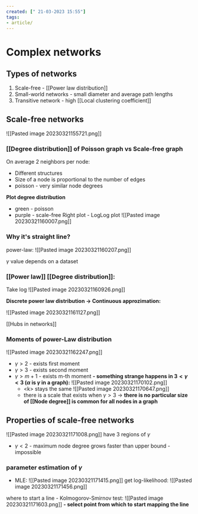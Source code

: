 ```yaml
---
created: [" 21-03-2023 15:55"]
tags:
- article/
---
```


# Complex networks

## Types of networks

1. Scale-free - [[Power law distribution]]
2. Small-world networks - small diameter and average path lengths
3. Transitive network - high [[Local clustering coefficient]]

## Scale-free networks

![[Pasted image 20230321155721.png]]

### [[Degree distribution]] of Poisson graph vs Scale-free graph

On average 2 neighbors per node:
- Different structures
- Size of a node is proportional to the number of edges
- poisson - very similar node degrees

**Plot degree distribution**
- green - poisson
- purple - scale-free
Right plot - LogLog plot
![[Pasted image 20230321160007.png]]

### Why it's straight line?

power-law:
![[Pasted image 20230321160207.png]]

$\gamma$ value depends on a dataset

### [[Power law]] [[Degree distribution]]:
Take log
![[Pasted image 20230321160926.png]]

**Discrete power law distribution $\to$ Continuous approzimation:**

![[Pasted image 20230321161127.png]]

[[Hubs in networks]]


### Moments of power-Law distribution
![[Pasted image 20230321162247.png]]
- $\gamma > 2$ - exists first moment
- $\gamma > 3$ - exists second moment
- $\gamma > m + 1$ -  exists m-th moment
**- something strange happens in $3 < \gamma < 3$ ($\alpha$ is $\gamma$ in a graph):**
	![[Pasted image 20230321170102.png]]
	- \<k>  stays the  same
	![[Pasted image 20230321170647.png]]
	- there is a scale that exists when $\gamma > 3 \ \to$ **there is no particular size of [[Node degree]] is common for all nodes in a graph**

## Properties of scale-free networks
![[Pasted image 20230321171008.png]]
have 3 regions of $\gamma$
- $\gamma < 2$ - maximum node degree grows faster than upper bound - impossible

### parameter estimation of $\gamma$
- MLE:
	![[Pasted image 20230321171415.png]]
	get log-likelihood:
	![[Pasted image 20230321171456.png]]


where to start a line - Kolmogorov-Smirnov test:
![[Pasted image 20230321171603.png]]
**- select point from which to start mapping the line**
